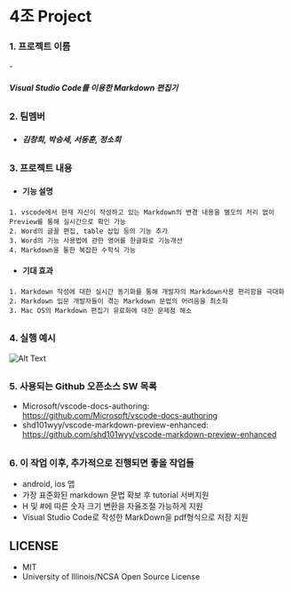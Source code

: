# 4조 Project
<H3>1. 프로젝트 이름</H3>
- <H5>Visual Studio Code를 이용한 Markdown 편집기</H5>

## <H3>2. 팀멤버</H3>
- <H5>김창희, 박승세, 서동훈, 정소희</H5>

## <H3>3. 프로젝트 내용</H3>
- <H4>기능 설명</H4>
```
1. vscode에서 현재 자신이 작성하고 있는 Markdown의 변경 내용을 별도의 처리 없이 Preview를 통해 실시간으로 확인 가능
2. Word의 글꼴 편집, table 삽입 등의 기능 추가
3. Word의 기능 사용법에 관한 영어를 한글화로 기능개선
4. Markdown을 통한 복잡한 수학식 가능
```

- <H4>기대 효과</H4>
```
1. Markdown 작성에 대한 실시간 동기화를 통해 개발자의 Markdown사용 편리함을 극대화
2. Markdown 입문 개발자들이 겪는 Markdown 문법의 어려움을 최소화
3. Mac OS의 Markdown 편집기 유료화에 대한 문제점 해소
```

## <H3>4. 실행 예시
![Alt Text](https://user-images.githubusercontent.com/45034295/49389212-1625c180-f769-11e8-9e55-56cff083089d.gif)

## <H3>5. 사용되는 Github 오픈소스 SW 목록</H3>
- Microsoft/vscode-docs-authoring: https://github.com/Microsoft/vscode-docs-authoring
- shd101wyy/vscode-markdown-preview-enhanced: https://github.com/shd101wyy/vscode-markdown-preview-enhanced

## <H3>6. 이 작업 이후, 추가적으로 진행되면 좋을 작업들</H3>
- android, ios 앱 
- 가장 표준화된 markdown 문법 확보 후 tutorial 서버지원
- H 및 #에 따른 숫자 크기 변환을 자율조절 가능하게 지원
- Visual Studio Code로 작성한 MarkDown을 pdf형식으로 저장 지원

## LICENSE
- MIT
- University of Illinois/NCSA Open Source License